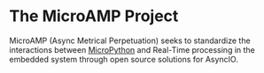 # The MicroAMP Project 

MicroAMP (Async Metrical Perpetuation) seeks to standardize the interactions between [MicroPython](https://github.com/micropython/micropython/) and Real-Time processing in the embedded system through open source solutions for AsyncIO.


